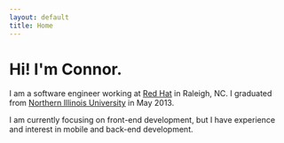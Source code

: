```yaml
---
layout: default
title: Home
---
```


# Hi! I'm Connor.
I am a software engineer working at [Red Hat](http://redhat.com) in Raleigh, NC.
I graduated from [Northern Illinois University](http://www.cs.niu.edu/) in May 2013.

I am currently focusing on front-end development, but I have experience and interest in mobile and back-end development.
